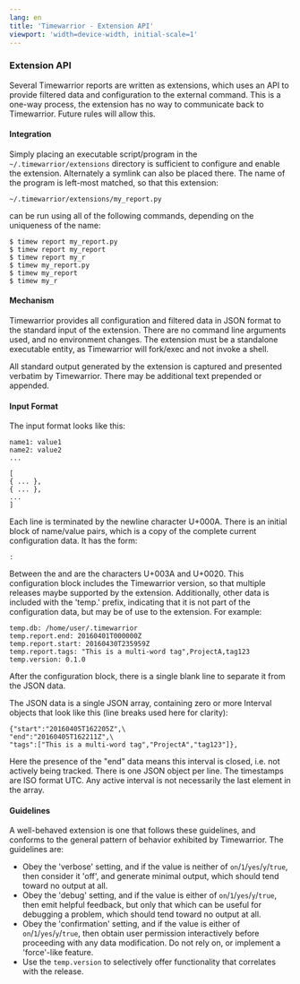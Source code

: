 ```yaml
---
lang: en
title: 'Timewarrior - Extension API'
viewport: 'width=device-width, initial-scale=1'
---
```


### Extension API

Several Timewarrior reports are written as extensions, which uses an API to provide filtered data and configuration to the external command.
This is a one-way process, the extension has no way to communicate back to Timewarrior.
Future rules will allow this.

#### Integration

Simply placing an executable script/program in the `~/.timewarrior/extensions` directory is sufficient to configure and enable the extension.
Alternately a symlink can also be placed there.
The name of the program is left-most matched, so that this extension:

    ~/.timewarrior/extensions/my_report.py

can be run using all of the following commands, depending on the uniqueness of the name:

    $ timew report my_report.py
    $ timew report my_report
    $ timew report my_r
    $ timew my_report.py
    $ timew my_report
    $ timew my_r

#### Mechanism

Timewarrior provides all configuration and filtered data in JSON format to the standard input of the extension.
There are no command line arguments used, and no environment changes.
The extension must be a standalone executable entity, as Timewarrior will fork/exec and not invoke a shell.

All standard output generated by the extension is captured and presented verbatim by Timewarrior.
There may be additional text prepended or appended.

#### Input Format

The input format looks like this:

    name1: value1
    name2: value2
    ...

    [
    { ... },
    { ... },
    ...
    ]

Each line is terminated by the newline character U+000A.
There is an initial block of name/value pairs, which is a copy of the complete current configuration data.
It has the form:

    : 

Between the and are the characters U+003A and U+0020.
This configuration block includes the Timewarrior version, so that multiple releases maybe supported by the extension.
Additionally, other data is included with the \'temp.\' prefix, indicating that it is not part of the configuration data, but may be of use to the extension.
For example:

    temp.db: /home/user/.timewarrior
    temp.report.end: 20160401T000000Z
    temp.report.start: 20160430T235959Z
    temp.report.tags: "This is a multi-word tag",ProjectA,tag123
    temp.version: 0.1.0

After the configuration block, there is a single blank line to separate it from the JSON data.

The JSON data is a single JSON array, containing zero or more Interval objects that look like this (line breaks used here for clarity):

    {"start":"20160405T162205Z",\
    "end":"20160405T162211Z",\
    "tags":["This is a multi-word tag","ProjectA","tag123"]},

Here the presence of the \"end\" data means this interval is closed, i.e. not actively being tracked.
There is one JSON object per line.
The timestamps are ISO format UTC.
Any active interval is not necessarily the last element in the array.

#### Guidelines

A well-behaved extension is one that follows these guidelines, and conforms to the general pattern of behavior exhibited by Timewarrior.
The guidelines are:

- Obey the \'verbose\' setting, and if the value is neither of `on`\/`1`\/`yes`\/`y`\/`true`, then consider it \'off\', and generate minimal output, which should tend toward no output at all.
- Obey the \'debug\' setting, and if the value is either of `on`\/`1`\/`yes`\/`y`\/`true`, then emit helpful feedback, but only that which can be useful for debugging a problem, which should tend toward no output at all.
- Obey the \'confirmation\' setting, and if the value is either of `on`\/`1`\/`yes`\/`y`\/`true`, then obtain user permission interactively before proceeding with any data modification.
  Do not rely on, or implement a \'force\'-like feature.
- Use the `temp.version` to selectively offer functionality that correlates with the release.

